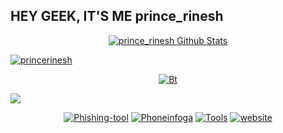 ## HEY GEEK, IT'S ME prince_rinesh

<p align="center">
<!--  <img alt="profile pic" width="460px" src="https://avatars1.githubusercontent.com/princerinesh" /> -->
<!--  <img src="https://github-readme-stats.anuraghazra1.vercel.app/api/top-langs/?username=princerinesh&hide=ruby,perl&hide_border=true" /> -->


<a href="https://">
   <img alt="prince_rinesh Github Stats" src="https://github-readme-stats.vercel.app/api?username=princerinesh&show_icons=true&include_all_commits=true&theme=chartreuse-dark&cache_seconds=3200"/></p>
<p>
   <img align="center" src="https://github-readme-streak-stats.herokuapp.com/?user=princerinesh&" alt="princerinesh" />
</p>
<p align="center"><img src="https://user-images.githubusercontent.com/49580304/110318584-81067880-7fc2-11eb-8391-152d308e7f2b.gif" alt="Bt">

<a href="https://github.com/princerinesh"><img src="https://github-readme-stats.vercel.app/api/top-langs/?username=princerinesh&layout=compact&theme=react&hide_border=true" />
</a></p>

<p align="center">
<a href="https://github.com/princerinesh/T2-fisher"><img title="Phishing-tool" src="https://github-readme-stats.vercel.app/api/pin/?username=Genixcyber&repo=T2-fisher&theme=radical"></a>
<a href="https://github.com/princerinesh/T2-Osint"><img title="Phoneinfoga" src="https://github-readme-stats.vercel.app/api/pin/?username=Genixcyber&repo=T2-Osint&theme=highcontrast"></a>
<a href="https://github.com/princerinesh/Hacker-X"><img title="Tools" src="https://github-readme-stats.vercel.app/api/pin/?username=Genixcyber&repo=Hacker-X&theme=vision-friendly-dark"></a>
<a href="https://github.com//princerinesh/website"><img title="website" src="https://github-readme-stats.vercel.app/api/pin/?username=princerinesh&repo=website&theme=highcontrast"></a>
</p>

<!--

Here are some ideas to get you started:


